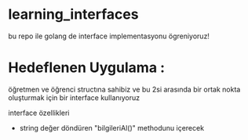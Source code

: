 # learning_interfaces
bu repo ile golang de interface implementasyonu ögreniyoruz!

<h1>Hedeflenen Uygulama :</h1>
<p>öğretmen ve öğrenci structına sahibiz ve bu 2si arasında bir ortak nokta oluşturmak için bir interface kullanıyoruz</p>

interface özellikleri
<ul>
  <li>string değer döndüren "bilgileriAl()" methodunu içerecek</li>
</ul>
